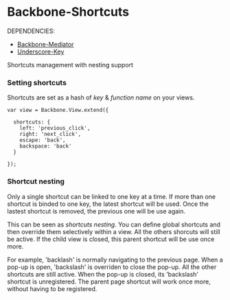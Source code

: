 # Backbone-Shortcuts

DEPENDENCIES:

* [Backbone-Mediator](https://github.com/chalbert/Backbone-Mediator)
* [Underscore-Key](https://github.com/chalbert/Underscore-Keys)

Shortcuts management with nesting support
 
### Setting shortcuts
 
Shortcuts are set as a hash of *key* & *function name* on your views.
 
    var view = Backbone.View.extend({
 
      shortcuts: {
        left: 'previous_click',
        right: 'next_click',
        escape: 'back',
        backspace: 'back'
      }
      
    });
 
### Shortcut nesting

Only a single shortcut can be linked to one key at a time. If more than one shortcut is binded to one key, the latest 
shortcut will be used. Once the lastest shortcut is removed, the previous one will be use again.

This can be seen as *shortcuts nesting*. You can define global shortcuts and then override them
selectively within a view. All the others shorcuts will still be active. If the child view is closed, 
this parent shortcut will be use once more.

For example, 'backlash' is normally navigating to the previous page. When a pop-up is open, 'backslash' is 
overriden to close the pop-up. All the other shortcuts are still active. When the pop-up is closed, its
'backslash' shortcut is unregistered. The parent page shortcut will work once more, without having 
to  be registered.
